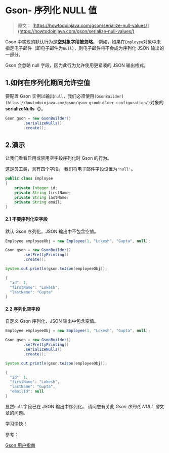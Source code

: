 # Gson- 序列化 NULL 值

> 原文： [https://howtodoinjava.com/gson/serialize-null-values/](https://howtodoinjava.com/gson/serialize-null-values/)

Gson 中实现的默认行为是**空对象字段被忽略**。 例如，如果在`Employee`对象中未指定电子邮件（即电子邮件为`null`），则电子邮件将不会成为序列化 JSON 输出的一部分。

Gson 会忽略 null 字段，因为此行为允许使用更紧凑的 JSON 输出格式。

## 1.如何在序列化期间允许空值

要配置 Gson 实例以输出`null`，我们必须使用`[GsonBuilder](https://howtodoinjava.com/gson/gson-gsonbuilder-configuration/)`对象的 **serializeNulls（）**。

```java
Gson gson = new GsonBuilder()
		.serializeNulls()
		.create();

```

## 2.演示

让我们看看启用或禁用空字段序列化时 Gson 的行为。

这是员工类，具有四个字段。 我们将电子邮件字段设置为`'null'`。

```java
public class Employee 
{
    private Integer id;
    private String firstName;
    private String lastName;
    private String email;
}

```

#### 2.1 不要序列化空字段

默认 Gson 序列化，JSON 输出中不包含空值。

```java
Employee employeeObj = new Employee(1, "Lokesh", "Gupta", null);

Gson gson = new GsonBuilder()
		.setPrettyPrinting()
		.create(); 

System.out.println(gson.toJson(employeeObj));

```

```java
{
  "id": 1,
  "firstName": "Lokesh",
  "lastName": "Gupta"
}

```

#### 2.2 序列化空字段

自定义 Gson 序列化，JSON 输出中包含空值。

```java
Employee employeeObj = new Employee(1, "Lokesh", "Gupta", null);

Gson gson = new GsonBuilder()
		.setPrettyPrinting()
		.serializeNulls()
		.create(); 

System.out.println(gson.toJson(employeeObj));

```

```java
{
  "id": 1,
  "firstName": "Lokesh",
  "lastName": "Gupta",
  "emailId": null
}

```

显然`null`字段已在 JSON 输出中序列化。 请问您有关此 *Gson 序列化 NULL 值*文章的问题。

学习愉快！

参考：

[Gson 用户指南](https://github.com/google/gson/blob/master/UserGuide.md)